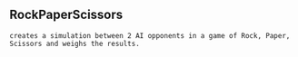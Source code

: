 RockPaperScissors
-----------------
    creates a simulation between 2 AI opponents in a game of Rock, Paper, Scissors and weighs the results.
